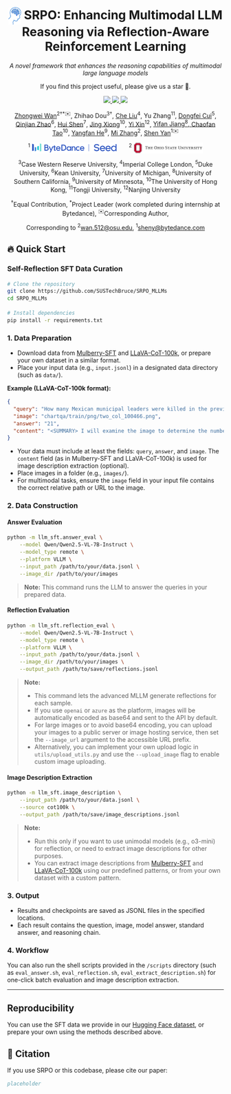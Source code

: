 <div align="center">

  <h1>
    <img src="assets/logo.svg" height="40px" style="vertical-align: middle;">
    SRPO: Enhancing Multimodal LLM Reasoning via Reflection-Aware Reinforcement Learning
  </h1>

  <p><em>A novel framework that enhances the reasoning capabilities of multimodal large language models</em></p>

  <p>If you find this project useful, please give us a star 🌟.</p>

  <p>
    <a href="https://arxiv.org/abs/xxxx.xxxxx">
      <img src="https://img.shields.io/badge/Paper-Arxiv-red?logo=arxiv">
    </a>
    <a href="https://huggingface.co/SRPOMLLMs">
      <img src="https://img.shields.io/badge/Hugging%20Face-Models-blue?logo=huggingface">
    </a>
    <a href="https://huggingface.co/SRPOMLLMs/SRPO-Dataset">
      <img src="https://img.shields.io/badge/Dataset-Huggingface-yellow?logo=huggingface">
    </a>
  </p>

  <p>
    <a href="https://scholar.google.com/citations?hl=en&user=EVj1cNoAAAAJ">Zhongwei Wan</a><sup>2†*✉️</sup>,
    Zhihao Dou<sup>3†</sup>,
    <a href="https://scholar.google.com/citations?user=HED_458AAAAJ&hl=zh-CN">Che Liu</a><sup>4</sup>,
    Yu Zhang<sup>11</sup>,
    <a href="https://dongfeicui.github.io">Dongfei Cui</a><sup>5</sup>,
    <a href="https://github.com/AlbertZhaoCA">Qinjian Zhao</a><sup>6</sup>,
    <a href="https://nastymarcus.github.io">Hui Shen</a><sup>7</sup>,
    <a href="https://menik1126.github.io">Jing Xiong</a><sup>10</sup>,
    <a href="https://synbol.github.io">Yi Xin</a><sup>12</sup>,
    <a href="https://yifanjiang-921.github.io">Yifan Jiang<sup>8</sup>,
    <a href="https://scholar.google.com/citations?user=gjmfLroAAAAJ&hl=zh-CN">Chaofan Tao</a><sup>10</sup>,
    <a href="https://github.com/codepassionor">Yangfan He</a><sup>9</sup>,
    <a href="https://mi-zhang.github.io">Mi Zhang</a><sup>2</sup>,
    <a href="https://shenyann.github.io">Shen Yan</a><sup>1✉️</sup>
  </p>

  <p>
    <sup>1</sup>
    <img src="assets/bytedance-seed.svg" height="25px" style="vertical-align: middle; margin-right: 24px;">
    <sup>2</sup>
    <img src="assets/osu2.png" height="25px" style="vertical-align: middle;">
  </p>

  <p>
    <sup>3</sup>Case Western Reserve University,
    <sup>4</sup>Imperial College London,
    <sup>5</sup>Duke University,
    <sup>6</sup>Kean University,
    <sup>7</sup>University of Michigan,
    <sup>8</sup>University of Southern California,
    <sup>9</sup>University of Minnesota,
    <sup>10</sup>The University of Hong Kong,
    <sup>11</sup>Tongji University,
    <sup>12</sup>Nanjing University
  </p>

  <p><sup>†</sup>Equal Contribution, <sup>*</sup>Project Leader (work completed during internship at Bytedance), <sup>✉️</sup>Corresponding Author, </p>

<div>Corresponding to <sup>2</sup><a href="mailto:wan.512@osu.edu">wan.512@osu.edu</a>, <sup>1</sup><a href="mailto:sheny@bytedance.com">sheny@bytedance.com</a>
</div>
</div>

## 🔥 Quick Start

### Self-Reflection SFT Data Curation

```bash
# Clone the repository
git clone https://github.com/SUSTechBruce/SRPO_MLLMs
cd SRPO_MLLMs

# Install dependencies
pip install -r requirements.txt
```

### 1. Data Preparation
- Download data from [Mulberry-SFT](https://huggingface.co/datasets/HuanjinYao/Mulberry-SFT) and [LLaVA-CoT-100k](https://huggingface.co/datasets/Xkev/LLaVA-CoT-100k), or prepare your own dataset in a similar format.
- Place your input data (e.g., `input.jsonl`) in a designated data directory (such as `data/`).

**Example (LLaVA-CoT-100k format):**
```json
{
  "query": "How many Mexican municipal leaders were killed in the previous year? Answer the question using a single word or phrase.",
  "image": "chartqa/train/png/two_col_100466.png",
  "answer": "21",
  "content": "<SUMMARY> I will examine the image to determine the number of Mexican municipal leaders killed in the previous year by analyzing the data presented in the bar chart. </SUMMARY>\n\n<CAPTION> The image displays a bar chart illustrating the number of Mexican municipal leaders killed each year from 2005 to 2018. Each bar represents the total number of victims for a specific year. </CAPTION>\n\n<REASONING> I will look at the bar corresponding to the year 2017 to find the number of Mexican municipal leaders killed in the previous year. The chart indicates that in 2017, there were 21 victims, as shown by the height of the bar labeled for that year. </REASONING>\n\n<CONCLUSION> 21 </CONCLUSION>"
}
```
- Your data must include at least the fields: `query`, `answer`, and `image`. The `content` field (as in Mulberry-SFT and LLaVA-CoT-100k) is used for image description extraction (optional).
- Place images in a folder (e.g., `images/`).
- For multimodal tasks, ensure the `image` field in your input file contains the correct relative path or URL to the image.

### 2. Data Construction

#### Answer Evaluation
```bash
python -m llm_sft.answer_eval \
    --model Qwen/Qwen2.5-VL-7B-Instruct \
    --model_type remote \
    --platform VLLM \
    --input_path /path/to/your/data.jsonl \
    --image_dir /path/to/your/images
```
> **Note:**
> This command runs the LLM to answer the queries in your prepared data.

#### Reflection Evaluation
```bash
python -m llm_sft.reflection_eval \
    --model Qwen/Qwen2.5-VL-7B-Instruct \
    --model_type remote \
    --platform VLLM \
    --input_path /path/to/your/data.jsonl \
    --image_dir /path/to/your/images \
    --output_path /path/to/save/reflections.jsonl
```
> **Note:**
> - This command lets the advanced MLLM generate reflections for each sample.
> - If you use `openai` or `azure` as the platform, images will be automatically encoded as base64 and sent to the API by default.
> - For large images or to avoid base64 encoding, you can upload your images to a public server or image hosting service, then set the `--image_url` argument to the accessible URL prefix.
> - Alternatively, you can implement your own upload logic in `utils/upload_utils.py` and use the `--upload_image` flag to enable custom image uploading.

#### Image Description Extraction
```bash
python -m llm_sft.image_description \
    --input_path /path/to/your/data.jsonl \
    --source cot100k \
    --output_path /path/to/save/image_descriptions.jsonl
```
> **Note:**
> - Run this only if you want to use unimodal models (e.g., o3-mini) for reflection, or need to extract image descriptions for other purposes.
> - You can extract image descriptions from [Mulberry-SFT](https://huggingface.co/datasets/HuanjinYao/Mulberry-SFT) and [LLaVA-CoT-100k](https://huggingface.co/datasets/Xkev/LLaVA-CoT-100k) using our predefined patterns, or from your own dataset with a custom pattern.

### 3. Output
- Results and checkpoints are saved as JSONL files in the specified locations.
- Each result contains the question, image, model answer, standard answer, and reasoning chain.

### 4. Workflow
You can also run the shell scripts provided in the `/scripts` directory (such as `eval_answer.sh`, `eval_reflection.sh`, `eval_extract_description.sh`) for one-click batch evaluation and image description extraction.

---

## Reproducibility
You can use the SFT data we provide in our [Hugging Face dataset](https://huggingface.co/SRPOMLLMs), or prepare your own using the methods described above.

## 📄 Citation
If you use SRPO or this codebase, please cite our paper:

```bibtex
placeholder
```
